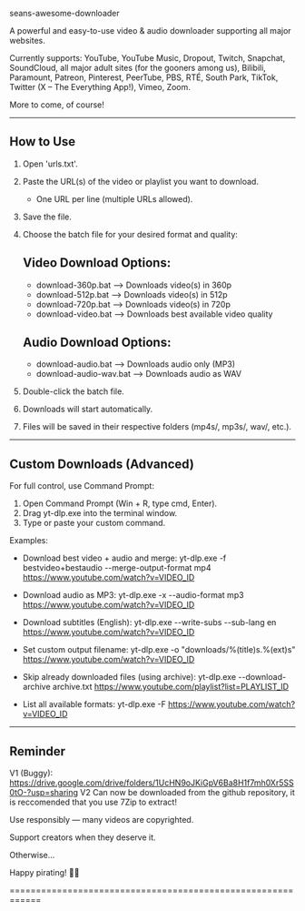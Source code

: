 seans-awesome-downloader

A powerful and easy-to-use video & audio downloader supporting all major websites.

Currently supports:
YouTube, YouTube Music, Dropout, Twitch, Snapchat, SoundCloud,
all major adult sites (for the gooners among us),
Bilibili, Paramount, Patreon, Pinterest, PeerTube, PBS, RTÉ,
South Park, TikTok, Twitter (X – The Everything App!), Vimeo, Zoom.

More to come, of course!

------------------------------------------------------------
How to Use
------------------------------------------------------------

1. Open 'urls.txt'.
2. Paste the URL(s) of the video or playlist you want to download.
   - One URL per line (multiple URLs allowed).
3. Save the file.
4. Choose the batch file for your desired format and quality:

   Video Download Options:
   -----------------------
   - download-360p.bat    --> Downloads video(s) in 360p
   - download-512p.bat    --> Downloads video(s) in 512p
   - download-720p.bat    --> Downloads video(s) in 720p
   - download-video.bat   --> Downloads best available video quality

   Audio Download Options:
   -----------------------
   - download-audio.bat       --> Downloads audio only (MP3)
   - download-audio-wav.bat   --> Downloads audio as WAV

5. Double-click the batch file.
6. Downloads will start automatically.
7. Files will be saved in their respective folders (mp4s/, mp3s/, wav/, etc.).

------------------------------------------------------------
Custom Downloads (Advanced)
------------------------------------------------------------

For full control, use Command Prompt:

1. Open Command Prompt (Win + R, type cmd, Enter).
2. Drag yt-dlp.exe into the terminal window.
3. Type or paste your custom command.

Examples:

- Download best video + audio and merge:
  yt-dlp.exe -f bestvideo+bestaudio --merge-output-format mp4 https://www.youtube.com/watch?v=VIDEO_ID

- Download audio as MP3:
  yt-dlp.exe -x --audio-format mp3 https://www.youtube.com/watch?v=VIDEO_ID

- Download subtitles (English):
  yt-dlp.exe --write-subs --sub-lang en https://www.youtube.com/watch?v=VIDEO_ID

- Set custom output filename:
  yt-dlp.exe -o "downloads/%(title)s.%(ext)s" https://www.youtube.com/watch?v=VIDEO_ID

- Skip already downloaded files (using archive):
  yt-dlp.exe --download-archive archive.txt https://www.youtube.com/playlist?list=PLAYLIST_ID

- List all available formats:
  yt-dlp.exe -F https://www.youtube.com/watch?v=VIDEO_ID

------------------------------------------------------------
Reminder
------------------------------------------------------------

V1 (Buggy): https://drive.google.com/drive/folders/1UcHN9oJKiGpV6Ba8H1f7mh0Xr5SS0tO-?usp=sharing
V2 Can now be downloaded from the github repository, it is reccomended that you use 7Zip to extract!

Use responsibly — many videos are copyrighted.

Support creators when they deserve it.

Otherwise...

Happy pirating! 🏴‍☠️

============================================================
